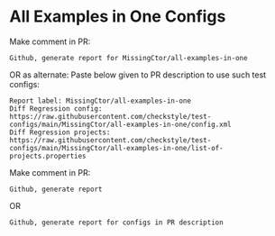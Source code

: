 # All Examples in One Configs
Make comment in PR:
```
Github, generate report for MissingCtor/all-examples-in-one
```
OR as alternate:
Paste below given to PR description to use such test configs:
```
Report label: MissingCtor/all-examples-in-one
Diff Regression config: https://raw.githubusercontent.com/checkstyle/test-configs/main/MissingCtor/all-examples-in-one/config.xml
Diff Regression projects: https://raw.githubusercontent.com/checkstyle/test-configs/main/MissingCtor/all-examples-in-one/list-of-projects.properties
```
Make comment in PR:
```
Github, generate report
```
OR
```
Github, generate report for configs in PR description
```
